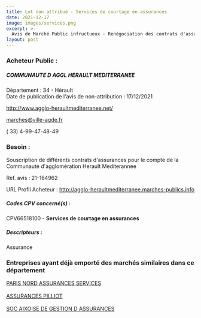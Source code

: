 ```yaml
---
title: Lot non attribué - Services de courtage en assurances
date: 2021-12-17
image: images/services.png
excerpt: >-
  Avis de Marché Public infructueux - Renégociation des contrats d'assurances pour les besoins de la Communauté d'Agglomération Hérault Méditerranée
layout: post
---
```


### Acheteur Public :
##### COMMUNAUTE D AGGL HERAULT MEDITERRANEE
Département : 34 - Hérault<br/>
Date de publication de l'avis de non-attribution : 17/12/2021


http://www.agglo-heraultmediterranee.net/

marches@ville-agde.fr

( 33) 4-99-47-48-49
### Besoin :

Souscription de différents contrats d'assurances pour le compte de la Communauté d'agglomération Herault Mediterannee

Ref. avis : 21-164962

URL Profil Acheteur : http://agglo-heraultmediterranee.marches-publics.info

##### Codes CPV concerné(s) :
CPV66518100 - **Services de courtage en assurances** <br/>

##### Descripteurs :
Assurance <br/>

### Entreprises ayant déjà emporté des marchés similaires dans ce département
<a href="/entreprise-549/siren-341539815">PARIS NORD ASSURANCES SERVICES</a><br/><br/>
<a href="/entreprise-558/siren-422060236">ASSURANCES PILLIOT</a><br/><br/>
<a href="/entreprise-573/siren-581620234">SOC AIXOISE DE GESTION D ASSURANCES</a><br/><br/>
